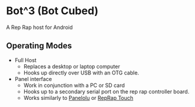Bot^3 (Bot Cubed)
=====

A Rep Rap host for Android

Operating Modes
---------------
* Full Host
  * Replaces a desktop or laptop computer
  * Hooks up directly over USB with an OTG cable.
* Panel interface
  * Work in conjunction with a PC or SD card
  * Hooks up to a secondary serial port on the rep rap controller board.
  * Works similarly to [Panelolu](http://www.reprap.org/wiki/Panelolu) or [RepRap Touch](http://www.thingiverse.com/thing:38749)
